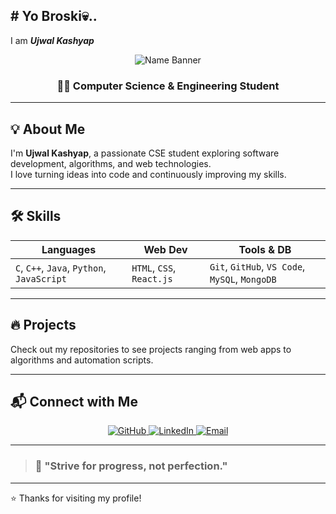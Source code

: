 ## # Yo Broski💀..
I am **_Ujwal Kashyap_**



<!--
**Ujwalkashyap11/Ujwalkashyap11** is a ✨ _special_ ✨ repository because its `README.md` (this file) appears on your GitHub profile.

Here are some ideas to get you started:

- 🔭 I’m currently working on ...
- 🌱 I’m currently learning ...
- 👯 I’m looking to collaborate on ...
- 🤔 I’m looking for help with ...
- 💬 Ask me about ...
- 📫 How to reach me: ...
- 😄 Pronouns: ...
- ⚡ Fun fact: ...
-->
<p align="center">
  <img src="https://img.shields.io/badge/-Ujwal%20Kashyap-0A66C2?style=for-the-badge&logo=github&logoColor=white" alt="Name Banner" />
</p>

<h3 align="center">👨‍💻 Computer Science & Engineering Student</h3>

---

## 💡 About Me
I'm **Ujwal Kashyap**, a passionate CSE student exploring software development, algorithms, and web technologies.  
I love turning ideas into code and continuously improving my skills.

---

## 🛠️ Skills
| Languages | Web Dev | Tools & DB |
|-----------|---------|------------|
| `C`, `C++`, `Java`, `Python`, `JavaScript` | `HTML`, `CSS`, `React.js` | `Git`, `GitHub`, `VS Code`, `MySQL`, `MongoDB` |

---

## 🔥 Projects
Check out my repositories to see projects ranging from web apps to algorithms and automation scripts.

---

## 📬 Connect with Me
<p align="center">
  <a href="https://github.com/Ujwalkashyap11" target="_blank">
    <img src="https://img.shields.io/badge/GitHub-Ujwalkashyap11-181717?style=for-the-badge&logo=github&logoColor=white" alt="GitHub"/>
  </a>
  <a href="https://linkedin.com/in/ujwalkashyap" target="_blank">
    <img src="https://img.shields.io/badge/LinkedIn-Ujwal%20Kashyap-0A66C2?style=for-the-badge&logo=linkedin&logoColor=white" alt="LinkedIn"/>
  </a>
  <a href="mailto:your.email@example.com" target="_blank">
    <img src="https://img.shields.io/badge/Email-YourEmail-D14836?style=for-the-badge&logo=gmail&logoColor=white" alt="Email"/>
  </a>
</p>

---

> ### 🌟 "Strive for progress, not perfection."

---

⭐ Thanks for visiting my profile!

